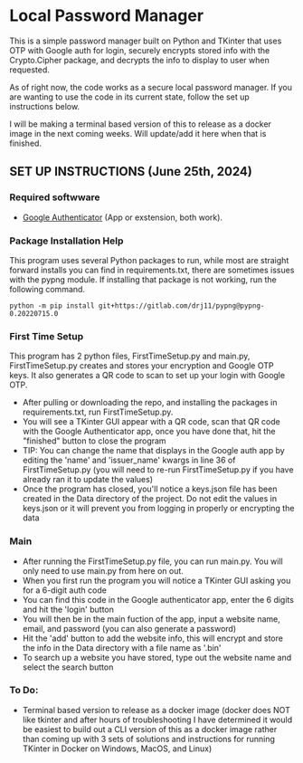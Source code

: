# Local Password Manager

This is a simple password manager built on Python and TKinter that uses OTP with Google auth for login, securely encrypts stored info with the Crypto.Cipher package, and decrypts the info to display to user when requested.

As of right now, the code works as a secure local password manager. If you are wanting to use the code in its current state, follow the set up instructions below.

I will be making a terminal based version of this to release as a docker image in the next coming weeks. Will update/add it here when that is finished.

## SET UP INSTRUCTIONS (June 25th, 2024)

### Required softwware
- [Google Authenticator](https://chromewebstore.google.com/detail/authenticator/bhghoamapcdpbohphigoooaddinpkbai?pli=1) (App or exstension, both work).

### Package Installation Help
This program uses several Python packages to run, while most are straight forward installs you can find in requirements.txt, there are sometimes issues with the pypng module. If installing that package is not working, run the following command. 

```
python -m pip install git+https://gitlab.com/drj11/pypng@pypng-0.20220715.0
```

### First Time Setup
This program has 2 python files, FirstTimeSetup.py and main.py, FirstTimeSetup.py creates and stores your encryption and Google OTP keys. It also generates a QR code to scan to set up your login with Google OTP.
- After pulling or downloading the repo, and installing the packages in requirements.txt, run FirstTimeSetup.py.
- You will see a TKinter GUI appear with a QR code, scan that QR code with the Google Authenticator app, once you have done that, hit the "finished" button to close the program
- TIP: You can change the name that displays in the Google auth app by editing the 'name' and 'issuer_name' kwargs in line 36 of FirstTimeSetup.py (you will need to re-run FirstTimeSetup.py if you have already ran it to update the values) 
- Once the program has closed, you'll notice a keys.json file has been created in the Data directory of the project. Do not edit the values in keys.json or it will prevent you from logging in properly or encrypting the data


### Main 
- After running the FirstTimeSetup.py file, you can run main.py. You will only need to use main.py from here on out. 
- When you first run the program you will notice a TKinter GUI asking you for a 6-digit auth code
- You can find this code in the Google authenticator app, enter the 6 digits and hit the 'login' button
- You will then be in the main fuction of the app, input a website name, email, and password (you can also generate a password) 
- Hit the 'add' button to add the website info, this will encrypt and store the info in the Data directory with a file name as '<website>.bin'
- To search up a website you have stored, type out the website name and select the search button


### To Do:
- Terminal based version to release as a docker image (docker does NOT like tkinter and after hours of troubleshooting I have determined it would be easiest to build out a CLI version of this as a docker image rather than coming up with 3 sets of solutions and instructions for running TKinter in Docker on Windows, MacOS, and Linux) 

